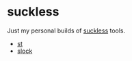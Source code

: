 # suckless
Just my personal builds of [suckless](https://suckless.org/) tools.

* [st](https://st.suckless.org/)
* [slock](https://tools.suckless.org/slock/)
